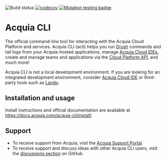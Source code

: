 ![Build status](https://github.com/acquia/cli/actions/workflows/ci.yml/badge.svg?branch=main) [![codecov](https://codecov.io/github/acquia/cli/branch/main/graph/badge.svg?token=93Y86CBRSE)](https://codecov.io/github/acquia/cli) [![Mutation testing badge](https://img.shields.io/endpoint?style=flat&url=https%3A%2F%2Fbadge-api.stryker-mutator.io%2Fgithub.com%2Facquia%2Fcli%2Fmain)](https://dashboard.stryker-mutator.io/reports/github.com/acquia/cli/main)
# Acquia CLI

The official command-line tool for interacting with the Acquia Cloud Platform and services. Acquia CLI (acli) helps you run [Drush](http://www.drush.org/) commands and tail logs from your Acquia-hosted applications, manage [Acquia Cloud IDEs](https://docs.acquia.com/dev-studio/ide/), create and manage teams and applications via the [Cloud Platform API](https://cloudapi-docs.acquia.com/), and much more!

Acquia CLI is not a local development environment. If you are looking for an integrated development environment, consider [Acquia Cloud IDE](https://docs.acquia.com/dev-studio/ide/) or third-party tools such as [Lando](https://lando.dev/).


## Installation and usage

Install instructions and official documentation are available at https://docs.acquia.com/acquia-cli/install/

## Support

- To receive support from Acquia, visit the [Acquia Support Portal](https://acquia.my.site.com/s/).
- To receive support and discuss ideas with other Acquia CLI users, visit the [discussions section](https://github.com/acquia/cli/discussions) on GitHub.

